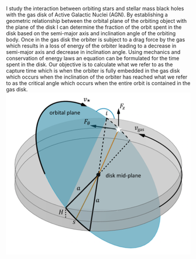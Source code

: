 I study the interaction between orbiting stars and stellar mass black holes with the gas disk of Active Galactic Nuclei (AGN). By establishing a geometric relationship between the orbital plane of the orbiting object with the plane of the disk I can determine the fraction of the orbit spent in the disk based on the semi-major axis and inclination angle of the orbiting body. Once in the gas disk the orbiter is subject to a drag force by the gas which results in a loss of energy of the orbiter leading to a decrease in semi-major axis and decrease in inclination angle. Using mechanics and conservation of energy laws an equation can be formulated for the time spent in the disk. Our objective is to calculate what we refer to as the capture time which is when the orbiter is fully embedded in the gas disk which occurs when the inclination of the orbiter has reached what we refer to as the critical angle which occurs when the entire orbit is contained in the gas disk. 
![alt text](Retrograde_Figure.png)
